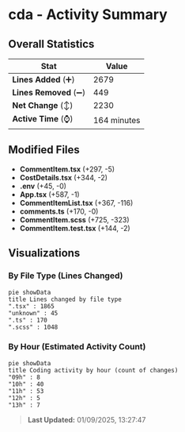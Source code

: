 # cda - Activity Summary 

## Overall Statistics

| Stat                   | Value                                                             |
| ---------------------- | ----------------------------------------------------------------- |
| **Lines Added** (➕)   | 2679                                          |
| **Lines Removed** (➖) | 449                                        |
| **Net Change** (↕)    | 2230                |
| **Active Time** (⌚)   | 164 minutes |


## Modified Files
- **CommentItem.tsx** (+297, -5)
- **CostDetails.tsx** (+344, -2)
- **.env** (+45, -0)
- **App.tsx** (+587, -1)
- **CommentItemList.tsx** (+367, -116)
- **comments.ts** (+170, -0)
- **CommentItem.scss** (+725, -323)
- **CommentItem.test.tsx** (+144, -2)

## Visualizations

### By File Type (Lines Changed)

```mermaid
pie showData
title Lines changed by file type
".tsx" : 1865
"unknown" : 45
".ts" : 170
".scss" : 1048
```

### By Hour (Estimated Activity Count)

```mermaid
pie showData
title Coding activity by hour (count of changes)
"09h" : 8
"10h" : 40
"11h" : 53
"12h" : 5
"13h" : 7
```


> **Last Updated:** 01/09/2025, 13:27:47